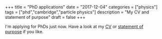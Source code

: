 +++
title = "PhD applications"
date = "2017-12-04"
categories = ["physics"]
tags = ["phd","cambridge","particle physics"]
description = "My CV and statement of purpose"
draft = false
+++

I'm applying for PhDs just now. Have a look at my [CV](https://gitlab.com/eidoom/cv-phd/-/raw/master/cv.pdf) or [statement of purpose](https://gitlab.com/eidoom/phd-statement/-/raw/master/statement.pdf) if you like.
